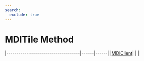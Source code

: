```yaml
---
search:
  exclude: true
---
```


<h1 class="heading"><span class="name">MDITile Method</span></h1>

|------------------------------------|------|------|
|[MDIClient](../objects/mdiclient.md)|&nbsp;|&nbsp;|

